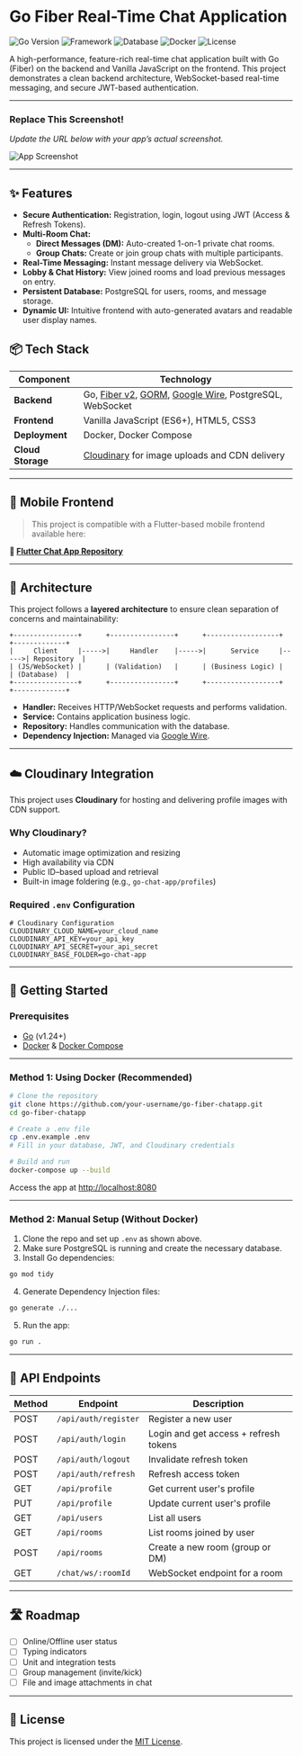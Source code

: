# Go Fiber Real-Time Chat Application

![Go Version](https://img.shields.io/badge/Go-1.24+-00ADD8?style=for-the-badge&logo=go)
![Framework](https://img.shields.io/badge/Fiber-v2-00ADD8?style=for-the-badge&logo=go)
![Database](https://img.shields.io/badge/PostgreSQL-4169E1?style=for-the-badge&logo=postgresql)
![Docker](https://img.shields.io/badge/Docker-2496ED?style=for-the-badge&logo=docker)
![License](https://img.shields.io/badge/License-MIT-yellow.svg?style=for-the-badge)

A high-performance, feature-rich real-time chat application built with Go (Fiber) on the backend and Vanilla JavaScript on the frontend. This project demonstrates a clean backend architecture, WebSocket-based real-time messaging, and secure JWT-based authentication.

---

### Replace This Screenshot!

_Update the URL below with your app’s actual screenshot._

![App Screenshot](https://via.placeholder.com/800x450.png?text=Your+App+Screenshot)

---

## ✨ Features

- **Secure Authentication:** Registration, login, logout using JWT (Access & Refresh Tokens).
- **Multi-Room Chat:**
  - **Direct Messages (DM):** Auto-created 1-on-1 private chat rooms.
  - **Group Chats:** Create or join group chats with multiple participants.
- **Real-Time Messaging:** Instant message delivery via WebSocket.
- **Lobby & Chat History:** View joined rooms and load previous messages on entry.
- **Persistent Database:** PostgreSQL for users, rooms, and message storage.
- **Dynamic UI:** Intuitive frontend with auto-generated avatars and readable user display names.

## 📦 Tech Stack

| Component         | Technology                                                                                                                          |
| ----------------- | ----------------------------------------------------------------------------------------------------------------------------------- |
| **Backend**       | Go, [Fiber v2](https://gofiber.io/), [GORM](https://gorm.io/), [Google Wire](https://github.com/google/wire), PostgreSQL, WebSocket |
| **Frontend**      | Vanilla JavaScript (ES6+), HTML5, CSS3                                                                                              |
| **Deployment**    | Docker, Docker Compose                                                                                                              |
| **Cloud Storage** | [Cloudinary](https://cloudinary.com/) for image uploads and CDN delivery                                                            |

---

## 📱 Mobile Frontend

> This project is compatible with a Flutter-based mobile frontend available here:

**🔗 [Flutter Chat App Repository](https://github.com/Kirara02/Flutter-ChatApp.git)**

---

## 🧱 Architecture

This project follows a **layered architecture** to ensure clean separation of concerns and maintainability:

```
+----------------+      +----------------+      +------------------+      +-------------+
|     Client     |----->|     Handler    |----->|      Service     |----->| Repository  |
| (JS/WebSocket) |      | (Validation)   |      | (Business Logic) |      | (Database)  |
+----------------+      +----------------+      +------------------+      +-------------+
```

- **Handler:** Receives HTTP/WebSocket requests and performs validation.
- **Service:** Contains application business logic.
- **Repository:** Handles communication with the database.
- **Dependency Injection:** Managed via [Google Wire](https://github.com/google/wire).

---

## ☁️ Cloudinary Integration

This project uses **Cloudinary** for hosting and delivering profile images with CDN support.

### Why Cloudinary?

- Automatic image optimization and resizing
- High availability via CDN
- Public ID–based upload and retrieval
- Built-in image foldering (e.g., `go-chat-app/profiles`)

### Required `.env` Configuration

```env
# Cloudinary Configuration
CLOUDINARY_CLOUD_NAME=your_cloud_name
CLOUDINARY_API_KEY=your_api_key
CLOUDINARY_API_SECRET=your_api_secret
CLOUDINARY_BASE_FOLDER=go-chat-app
```

---

## 🚀 Getting Started

### Prerequisites

- [Go](https://golang.org/dl/) (v1.24+)
- [Docker](https://www.docker.com/get-started) & [Docker Compose](https://docs.docker.com/compose/install/)

---

### Method 1: Using Docker (Recommended)

```bash
# Clone the repository
git clone https://github.com/your-username/go-fiber-chatapp.git
cd go-fiber-chatapp

# Create a .env file
cp .env.example .env
# Fill in your database, JWT, and Cloudinary credentials

# Build and run
docker-compose up --build
```

Access the app at [http://localhost:8080](http://localhost:8080)

---

### Method 2: Manual Setup (Without Docker)

1. Clone the repo and set up `.env` as shown above.
2. Make sure PostgreSQL is running and create the necessary database.
3. Install Go dependencies:

```bash
go mod tidy
```

4. Generate Dependency Injection files:

```bash
go generate ./...
```

5. Run the app:

```bash
go run .
```

---

## 🔌 API Endpoints

| Method | Endpoint             | Description                           |
| ------ | -------------------- | ------------------------------------- |
| POST   | `/api/auth/register` | Register a new user                   |
| POST   | `/api/auth/login`    | Login and get access + refresh tokens |
| POST   | `/api/auth/logout`   | Invalidate refresh token              |
| POST   | `/api/auth/refresh`  | Refresh access token                  |
| GET    | `/api/profile`       | Get current user's profile            |
| PUT    | `/api/profile`       | Update current user's profile         |
| GET    | `/api/users`         | List all users                        |
| GET    | `/api/rooms`         | List rooms joined by user             |
| POST   | `/api/rooms`         | Create a new room (group or DM)       |
| GET    | `/chat/ws/:roomId`   | WebSocket endpoint for a room         |

---

## 🛣️ Roadmap

- [ ] Online/Offline user status
- [ ] Typing indicators
- [ ] Unit and integration tests
- [ ] Group management (invite/kick)
- [ ] File and image attachments in chat

---

## 📄 License

This project is licensed under the [MIT License](LICENSE).

